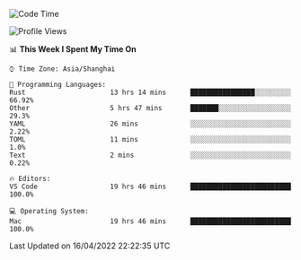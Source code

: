 <!--START_SECTION:waka-->
![Code Time](http://img.shields.io/badge/Code%20Time-1%2C235%20hrs%2011%20mins-blue)

![Profile Views](http://img.shields.io/badge/Profile%20Views-19-blue)

📊 **This Week I Spent My Time On** 

```text
⌚︎ Time Zone: Asia/Shanghai

💬 Programming Languages: 
Rust                     13 hrs 14 mins      ████████████████░░░░░░░░░   66.92% 
Other                    5 hrs 47 mins       ███████░░░░░░░░░░░░░░░░░░   29.3% 
YAML                     26 mins             ░░░░░░░░░░░░░░░░░░░░░░░░░   2.22% 
TOML                     11 mins             ░░░░░░░░░░░░░░░░░░░░░░░░░   1.0% 
Text                     2 mins              ░░░░░░░░░░░░░░░░░░░░░░░░░   0.22%

🔥 Editors: 
VS Code                  19 hrs 46 mins      █████████████████████████   100.0%

💻 Operating System: 
Mac                      19 hrs 46 mins      █████████████████████████   100.0%

```


 Last Updated on 16/04/2022 22:22:35 UTC
<!--END_SECTION:waka-->
